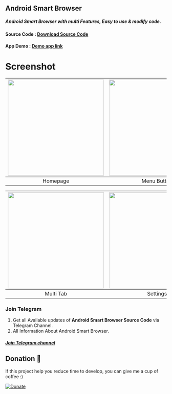 ## Android Smart Browser
##### Android Smart Browser with multi Features, Easy to use & modify code. 

#### Source Code : [Download Source Code](https://github.com/Mahadev-code/AndroidSmartBrowser/blob/master/Version/Smart%20Browser.zip)<br>

#### App Demo : [Demo app link](https://drive.google.com/file/d/11wr-lg6SL8TKY8nJWtzt4HPjBosZ4mZ3/view?usp=drivesdk)<br>


# Screenshot

| <img src = "https://github.com/mjbdl/AndroidSmartBrowser/blob/master/Screenshot_20200804-120741.png" width = "300"/> | <img src = "https://github.com/mjbdl/AndroidSmartBrowser/blob/master/Screenshot_20200804-120748.png" width = "300"/> |
|:---:|:---:|
| Homepage | Menu Button |

| <img src = "https://github.com/mjbdl/AndroidSmartBrowser/blob/master/Screenshot_20200804-121012.png" width = "300"/> | <img src = "https://github.com/mjbdl/AndroidSmartBrowser/blob/master/Screenshot_20200804-121036.png" width = "300"/> |
|:---:|:---:|
| Multi Tab | Settings |


### Join Telegram
1. Get all Available updates of **Android Smart Browser Source Code** via Telegram Channel.
2. All Information About Android Smart Browser.
##### [Join Telegram channel](https://t.me/LeafExplorer)</br>

## Donation 💚
If this project help you reduce time to develop, you can give me a cup of coffee :)

[![Donate](https://www.paypalobjects.com/en_US/i/btn/btn_donateCC_LG.gif)](https://try-tolearn.blogspot.com/2021/07/donate.html?m=1)
